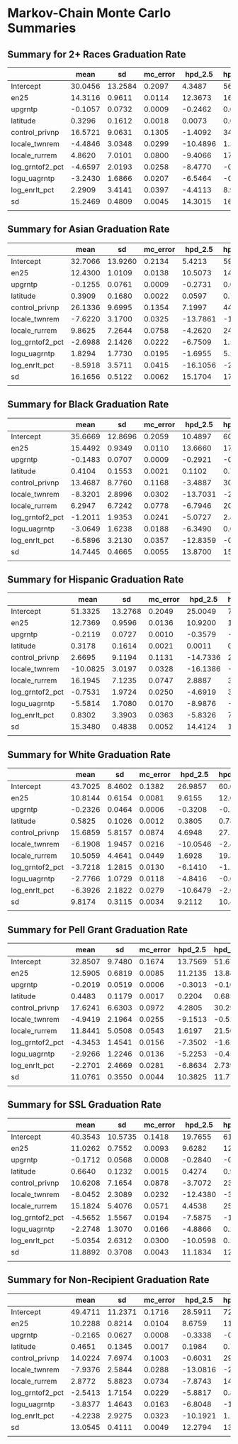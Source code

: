 # Markov-Chain Monte Carlo Summaries

## Summary for 2+ Races Graduation Rate
|               |    mean |     sd |mc_error |hpd_2.5 |hpd_97.5 |     n_eff | Rhat |
|---------------|---------|--------|---------|--------|---------|-----------|------|
|Intercept      | 30.0456 | 13.2584|   0.2097|  4.3487|  56.0689|  3548.7931|1.0001|   
|en25           |  14.3116|  0.9611|   0.0114| 12.3673|  16.1582|  4860.8804|0.9999|   
|upgrntp        |  -0.1057|  0.0732|   0.0009| -0.2462|   0.0425|  4641.3014|0.9999|   
|latitude       |   0.3296|  0.1612|   0.0018|  0.0073|   0.6481|  6072.2465|0.9999|   
|control_privnp |  16.5721|  9.0631|   0.1305| -1.4092|  34.0289|  4631.8229|1.0002|   
|locale_twnrem  |  -4.4846|  3.0348|   0.0299|-10.4896|   1.3736|  8816.0002|0.9999|   
|locale_rurrem  |   4.8620|  7.0101|   0.0800| -9.4066|  17.7528|  7274.5525|1.0001|   
|log_grntof2_pct|  -4.6597|  2.0193|   0.0258| -8.4770|  -0.5947|  5962.3397|0.9999|   
|logu_uagrntp   |  -3.2430|  1.6866|   0.0207| -6.5464|  -0.0047|  8022.7284|1.0000|   
|log_enrlt_pct  |   2.2909|  3.4141|   0.0397| -4.4113|   8.9258|  6758.0358|0.9999|   
|sd             |  15.2469|  0.4809|   0.0045| 14.3015|  16.1814| 10574.7775|1.0000|   
|||||||||

## Summary for Asian Graduation Rate
|               |    mean |     sd  | mc_error | hpd_2.5 | hpd_97.5 |     n_eff | Rhat |
|---------------|---------|---------|----------|---------|----------|-----------|------|
|Intercept      |  32.7066|  13.9260|    0.2134|   5.4213|   59.2482|  3940.3470|1.0006|   
|en25           |  12.4300|   1.0109|    0.0138|  10.5073|   14.4632|  4721.5631|1.0000|   
|upgrntp        |  -0.1255|   0.0761|    0.0009|  -0.2731|    0.0258|  4934.9118|1.0000|   
|latitude       |   0.3909|   0.1680|    0.0022|   0.0597|    0.7183|  5916.6807|1.0000|   
|control_privnp |  26.1336|   9.6995|    0.1354|   7.1997|   44.4950|  5449.6213|1.0005|   
|locale_twnrem  |  -7.6220|   3.1700|    0.0325| -13.7861|   -1.4469|  8939.1195|1.0000|   
|locale_rurrem  |   9.8625|   7.2644|    0.0758|  -4.2620|   24.2431|  9210.5731|1.0000|   
|log_grntof2_pct|  -2.6988|   2.1426|    0.0222|  -6.7509|    1.5705|  6812.5510|0.9999|   
|logu_uagrntp   |   1.8294|   1.7730|    0.0195|  -1.6955|    5.2209|  7630.1198|1.0000|   
|log_enrlt_pct  |  -8.5918|   3.5711|    0.0415| -16.1056|   -2.0877|  7154.7435|0.9999|   
|sd             |  16.1656|   0.5122|    0.0062|  15.1704|   17.1530|  7807.0884|0.9998|   
|||||||||

## Summary for Black Graduation Rate
|               |    mean |     sd  | mc_error | hpd_2.5 | hpd_97.5 |     n_eff | Rhat |
|---------------|---------|---------|----------|---------|----------|-----------|------|
|Intercept      |  35.6669|  12.8696|    0.2059|  10.4897|   60.3104|  3952.3542|0.9999|   
|en25           |  15.4492|   0.9349|    0.0110|  13.6660|   17.2859|  5392.7008|1.0000|
|upgrntp        |  -0.1483|   0.0707|    0.0009|  -0.2921|   -0.0136|  4958.4357|1.0003|
|latitude       |   0.4104|   0.1553|    0.0021|   0.1102|    0.7109|  5722.3816|0.9999|   
|control_privnp |  13.4687|   8.7760|    0.1168|  -3.4887|   30.7015|  5009.6425|0.9998|
|locale_twnrem  |  -8.3201|   2.8996|    0.0302| -13.7031|   -2.3964|  8808.9013|1.0000|
|locale_rurrem  |   6.2947|   6.7242|    0.0778|  -6.7946|   20.0373|  7199.3836|1.0000|
|log_grntof2_pct|  -1.2011|   1.9353|    0.0241|  -5.0727|    2.4736|  6174.7490|1.0002|
|logu_uagrntp   |  -3.0649|   1.6238|    0.0188|  -6.3490|    0.0096|  6323.6017|0.9999|
|log_enrlt_pct  |  -6.5896|   3.2130|    0.0357| -12.8359|   -0.2287|  6925.4392|0.9999|
|sd             |  14.7445|   0.4665|    0.0055|  13.8700|   15.6991|  6998.1157|0.9999|
|||||||||

## Summary for Hispanic Graduation Rate
|               |    mean |     sd  | mc_error | hpd_2.5 | hpd_97.5 |     n_eff | Rhat |
|---------------|---------|---------|----------|---------|----------|-----------|------|
|Intercept      |  51.3325|  13.2768|    0.2049|  25.0049|   77.2693|  4068.1887|1.0000|   
|en25           |  12.7369|   0.9596|    0.0136|  10.9200|   14.7071|  5396.3966|0.9999|
|upgrntp        |  -0.2119|   0.0727|    0.0010|  -0.3579|   -0.0669|  5103.1453|0.9999|
|latitude       |   0.3178|   0.1614|    0.0021|   0.0011|    0.6357|  6104.2443|1.0000|
|control_privnp |   2.6695|   9.1194|    0.1131| -14.7336|   21.0895|  5573.6060|1.0000|
|locale_twnrem  | -10.0825|   3.0197|    0.0328| -16.1386|   -4.2980|  8046.8172|1.0001|
|locale_rurrem  |  16.1945|   7.1235|    0.0747|   2.8887|   30.7779|  7634.9415|0.9998|
|log_grntof2_pct|  -0.7531|   1.9724|    0.0250|  -4.6919|    3.0855|  6396.3238|1.0001|
|logu_uagrntp   |  -5.5814|   1.7080|    0.0170|  -8.9876|   -2.2791|  6641.0147|1.0000|
|log_enrlt_pct  |   0.8302|   3.3903|    0.0363|  -5.8326|    7.3480|  7027.7168|0.9998|
|sd             |  15.3480|   0.4838|    0.0052|  14.4124|   16.3145|  8753.8550|0.9998|
|||||||||

## Summary for White Graduation Rate
|               |    mean |     sd  | mc_error | hpd_2.5 | hpd_97.5 |     n_eff | Rhat |
|---------------|---------|---------|----------|---------|----------|-----------|------|
|Intercept      |  43.7025|  8.4602 |   0.1382 | 26.9857 |  60.0372 | 3450.6877 |1.0010|  
|en25           |  10.8144|  0.6154 |   0.0081 |  9.6155 |  12.0135 | 5588.1550 |1.0001|
|upgrntp        |  -0.2326|  0.0464 |   0.0006 | -0.3208 |  -0.1407 | 5813.0952 |1.0000|
|latitude       |   0.5825|  0.1026 |   0.0012 |  0.3805 |   0.7800 | 5714.2019 |1.0008|
|control_privnp |  15.6859|  5.8157 |   0.0874 |  4.6948 |  27.1074 | 4923.1012 |1.0009|
|locale_twnrem  |  -6.1908|  1.9457 |   0.0216 |-10.0546 |  -2.4655 | 8398.5085 |0.9999|
|locale_rurrem  |  10.5059|  4.4641 |   0.0449 |  1.6928 |  19.3591 | 7936.3881 |1.0001|
|log_grntof2_pct|  -3.7218|  1.2815 |   0.0130 | -6.1410 |  -1.1310 | 7467.1256 |0.9999|
|logu_uagrntp   |  -2.7766|  1.0729 |   0.0118 | -4.8416 |  -0.6331 | 7218.3325 |0.9999|
|log_enrlt_pct  |  -6.3926|  2.1822 |   0.0279 |-10.6479 |  -2.0572 | 5673.2886 |0.9999|
|sd             |   9.8174|  0.3115 |   0.0034 |  9.2112 |  10.4262 | 8167.9291 |1.0000|
|||||||||


## Summary for Pell Grant Graduation Rate
|               |    mean |     sd  | mc_error | hpd_2.5 | hpd_97.5 |     n_eff | Rhat |
|---------------|---------|---------|----------|---------|----------|-----------|------|
|Intercept      |  32.8507|  9.7480 |   0.1674 | 13.7569 |  51.6723 | 3311.8549 |1.0000|  
|en25           |  12.5905|  0.6819 |   0.0085 | 11.2135 |  13.8812 | 5070.4591 |1.0000|
|upgrntp        |  -0.2019|  0.0519 |   0.0006 | -0.3013 |  -0.1014 | 5101.4884 |1.0002|
|latitude       |   0.4483|  0.1179 |   0.0017 |  0.2204 |   0.6856 | 5203.2074 |0.9999|
|control_privnp |  17.6241|  6.6303 |   0.0972 |  4.2805 |  30.2929 | 4424.3314 |1.0003|
|locale_twnrem  |  -4.9419|  2.1964 |   0.0255 | -9.1513 |  -0.5284 | 7469.8185 |1.0003|
|locale_rurrem  |  11.8441|  5.0508 |   0.0543 |  1.6197 |  21.5095 | 9293.9409 |0.9999|
|log_grntof2_pct|  -4.3453|  1.4541 |   0.0156 | -7.3502 |  -1.6293 | 7599.7625 |1.0000|
|logu_uagrntp   |  -2.9266|  1.2246 |   0.0136 | -5.2253 |  -0.4543 | 6701.6427 |1.0003|
|log_enrlt_pct  |  -2.2701|  2.4669 |   0.0281 | -6.8634 |   2.7398 | 7686.0192 |0.9998|
|sd             |  11.0761|  0.3550 |   0.0044 | 10.3825 |  11.7712 | 7745.4193 |0.9999|
|||||||||

## Summary for SSL Graduation Rate
|               |    mean |     sd  | mc_error | hpd_2.5 | hpd_97.5 |     n_eff | Rhat |
|---------------|---------|---------|----------|---------|----------|-----------|------|
|Intercept      |  40.3543|  10.5735|    0.1418|  19.7655|   61.2181|  3635.4102|1.0003|   
|en25           |  11.0262|   0.7552|    0.0093|   9.6282|   12.5530|  5377.2587|1.0003|
|upgrntp        |  -0.1712|   0.0568|    0.0008|  -0.2840|   -0.0602|  4577.0048|1.0000|
|latitude       |   0.6640|   0.1232|    0.0015|   0.4274|    0.9108|  5371.5674|0.9999|
|control_privnp |  10.6208|   7.1654|    0.0878|  -3.7072|   23.9616|  4712.3262|1.0001|
|locale_twnrem  |  -8.0452|   2.3089|    0.0232| -12.4380|   -3.5168|  8676.2423|0.9999|
|locale_rurrem  |  15.1824|   5.4076|    0.0571|   4.4538|   25.6755|  8311.5618|0.9998|
|log_grntof2_pct|  -4.5652|   1.5567|    0.0194|  -7.5875|   -1.4952|  6885.8119|0.9999|
|logu_uagrntp   |  -2.2748|   1.3070|    0.0166|  -4.8866|    0.2577|  6267.2337|1.0002|
|log_enrlt_pct  |  -5.0354|   2.6312|    0.0300| -10.0598|    0.2492|  7191.3571|1.0003|
|sd             |  11.8892|   0.3708|    0.0043|  11.1834|   12.6344|  8256.5577|1.0001|
|||||||||

## Summary for Non-Recipient Graduation Rate
|               |    mean |     sd  | mc_error | hpd_2.5 | hpd_97.5 |     n_eff | Rhat |
|---------------|---------|---------|----------|---------|----------|-----------|------|
|Intercept      |  49.4711|  11.2371|    0.1716|  28.5911|   72.2408|  3722.8493|1.0001|   
|en25           |  10.2288|   0.8214|    0.0104|   8.6759|   11.8868|  6025.6289|1.0000|
|upgrntp        |  -0.2165|   0.0627|    0.0008|  -0.3338|   -0.0887|  5997.7291|1.0001|
|latitude       |   0.4651|   0.1345|    0.0017|   0.1984|    0.7268|  5560.9420|1.0000|
|control_privnp |  14.0224|   7.6974|    0.1003|  -0.6031|   29.2417|  5071.2978|0.9998|
|locale_twnrem  |  -7.9376|   2.5844|    0.0288| -13.0816|   -2.9866|  7949.4736|1.0000|
|locale_rurrem  |   2.8772|   5.8823|    0.0734|  -7.8743|   14.8412|  7027.9768|1.0002|
|log_grntof2_pct|  -2.5413|   1.7154|    0.0229|  -5.8817|    0.8914|  6746.5137|1.0000|
|logu_uagrntp   |  -3.8377|   1.4643|    0.0163|  -6.8048|   -1.0706|  8061.0256|1.0001|
|log_enrlt_pct  |  -4.2238|   2.9275|    0.0323| -10.1921|    1.1748|  7467.1803|0.9999|
|sd             |  13.0545|   0.4111|    0.0049|  12.2794|   13.8902|  7936.0580|0.9999|
|||||||||
